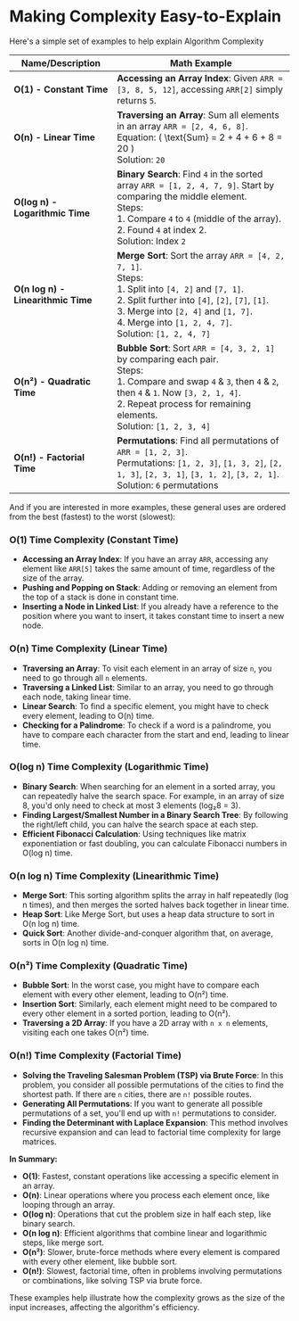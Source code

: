 # Making  Complexity Easy-to-Explain

Here's a simple set of examples to help explain Algorithm Complexity

| **Name/Description** | **Math Example** |
|----------------------|------------------|
| **O(1) - Constant Time** | **Accessing an Array Index**: Given `ARR = [3, 8, 5, 12]`, accessing `ARR[2]` simply returns `5`. |
| **O(n) - Linear Time** | **Traversing an Array**: Sum all elements in an array `ARR = [2, 4, 6, 8]`.<br>Equation: \( \text{Sum} = 2 + 4 + 6 + 8 = 20 \)<br>Solution: `20` |
| **O(log n) - Logarithmic Time** | **Binary Search**: Find `4` in the sorted array `ARR = [1, 2, 4, 7, 9]`. Start by comparing the middle element.<br>Steps:<br>1. Compare `4` to `4` (middle of the array).<br>2. Found `4` at index 2.<br>Solution: Index `2` |
| **O(n log n) - Linearithmic Time** | **Merge Sort**: Sort the array `ARR = [4, 2, 7, 1]`.<br>Steps:<br>1. Split into `[4, 2]` and `[7, 1]`.<br>2. Split further into `[4]`, `[2]`, `[7]`, `[1]`.<br>3. Merge into `[2, 4]` and `[1, 7]`.<br>4. Merge into `[1, 2, 4, 7]`.<br>Solution: `[1, 2, 4, 7]` |
| **O(n²) - Quadratic Time** | **Bubble Sort**: Sort `ARR = [4, 3, 2, 1]` by comparing each pair.<br>Steps:<br>1. Compare and swap `4` & `3`, then `4` & `2`, then `4` & `1`. Now `[3, 2, 1, 4]`.<br>2. Repeat process for remaining elements.<br>Solution: `[1, 2, 3, 4]` |
| **O(n!) - Factorial Time** | **Permutations**: Find all permutations of `ARR = [1, 2, 3]`.<br>Permutations: `[1, 2, 3]`, `[1, 3, 2]`, `[2, 1, 3]`, `[2, 3, 1]`, `[3, 1, 2]`, `[3, 2, 1]`.<br>Solution: `6` permutations |


And if  you are interested  in  more  examples,  these general uses are ordered from the best (fastest) to the worst (slowest):

### O(1) Time Complexity (Constant Time)
- **Accessing an Array Index**: If you have an array `ARR`, accessing any element like `ARR[5]` takes the same amount of time, regardless of the size of the array.
- **Pushing and Popping on Stack**: Adding or removing an element from the top of a stack is done in constant time.
- **Inserting a Node in Linked List**: If you already have a reference to the position where you want to insert, it takes constant time to insert a new node.

### O(n) Time Complexity (Linear Time)
- **Traversing an Array**: To visit each element in an array of size `n`, you need to go through all `n` elements.
- **Traversing a Linked List**: Similar to an array, you need to go through each node, taking linear time.
- **Linear Search**: To find a specific element, you might have to check every element, leading to O(n) time.
- **Checking for a Palindrome**: To check if a word is a palindrome, you have to compare each character from the start and end, leading to linear time.

### O(log n) Time Complexity (Logarithmic Time)
- **Binary Search**: When searching for an element in a sorted array, you can repeatedly halve the search space. For example, in an array of size 8, you'd only need to check at most 3 elements (log₂8 = 3).
- **Finding Largest/Smallest Number in a Binary Search Tree**: By following the right/left child, you can halve the search space at each step.
- **Efficient Fibonacci Calculation**: Using techniques like matrix exponentiation or fast doubling, you can calculate Fibonacci numbers in O(log n) time.

### O(n log n) Time Complexity (Linearithmic Time)
- **Merge Sort**: This sorting algorithm splits the array in half repeatedly (log n times), and then merges the sorted halves back together in linear time.
- **Heap Sort**: Like Merge Sort, but uses a heap data structure to sort in O(n log n) time.
- **Quick Sort**: Another divide-and-conquer algorithm that, on average, sorts in O(n log n) time.

### O(n²) Time Complexity (Quadratic Time)
- **Bubble Sort**: In the worst case, you might have to compare each element with every other element, leading to O(n²) time.
- **Insertion Sort**: Similarly, each element might need to be compared to every other element in a sorted portion, leading to O(n²).
- **Traversing a 2D Array**: If you have a 2D array with `n x n` elements, visiting each one takes O(n²) time.

### O(n!) Time Complexity (Factorial Time)
- **Solving the Traveling Salesman Problem (TSP) via Brute Force**: In this problem, you consider all possible permutations of the cities to find the shortest path. If there are `n` cities, there are `n!` possible routes.
- **Generating All Permutations**: If you want to generate all possible permutations of a set, you'll end up with `n!` permutations to consider.
- **Finding the Determinant with Laplace Expansion**: This method involves recursive expansion and can lead to factorial time complexity for large matrices.

**In Summary:**
- **O(1)**: Fastest, constant operations like accessing a specific element in an array.
- **O(n)**: Linear operations where you process each element once, like looping through an array.
- **O(log n)**: Operations that cut the problem size in half each step, like binary search.
- **O(n log n)**: Efficient algorithms that combine linear and logarithmic steps, like merge sort.
- **O(n²)**: Slower, brute-force methods where every element is compared with every other element, like bubble sort.
- **O(n!)**: Slowest, factorial time, often in problems involving permutations or combinations, like solving TSP via brute force.

These examples help illustrate how the complexity grows as the size of the input increases, affecting the algorithm's efficiency.
